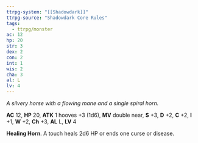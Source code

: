 ```yaml
---
ttrpg-system: "[[Shadowdark]]"
ttrpg-source: "Shadowdark Core Rules"
tags:
  - ttrpg/monster
ac: 12
hp: 20
str: 3
dex: 2
con: 2
int: 1
wis: 2
cha: 3
al: L
lv: 4
---
```


_A silvery horse with a flowing mane and a single spiral horn._

**AC** 12, **HP** 20, **ATK** 1 hooves +3 (1d6), **MV** double near, **S** +3, **D** +2, **C** +2, **I** +1, **W** +2, **Ch** +3, **AL** L, **LV** 4

**Healing Horn**. A touch heals 2d6 HP or ends one curse or disease.

